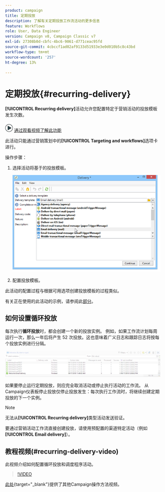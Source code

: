 ```yaml
---
product: campaign
title: 定期投放
description: 了解有关定期投放工作流活动的更多信息
feature: Workflows
role: User, Data Engineer
version: Campaign v8, Campaign Classic v7
exl-id: 27308b0d-cbfc-4bc6-9061-d771ceac95fd
source-git-commit: 4cbccf1ad02af9133d51933e3e0d010b5c8c43bd
workflow-type: tm+mt
source-wordcount: '257'
ht-degree: 13%

---
```


# 定期投放{#recurring-delivery}



**[!UICONTROL Recurring delivery]**&#x200B;活动允许您配置特定于营销活动的投放模板发生次数。

![](assets/do-not-localize/how-to-video.png) [通过观看视频了解此功能](#recurring-delivery-video)

此活动只能通过营销策划中的&#x200B;**[!UICONTROL Targeting and workflows]**&#x200B;选项卡进行。

操作步骤：

1. 选择活动将基于的投放模板。

   ![](assets/recurring_delivery_001.png)

1. 配置投放模板。

此活动的配置过程与根据可用选项创建投放模板的过程类似。

有关正在使用的此活动的示例，请参阅此[部分](send-a-birthday-email.md#creating-a-recurring-delivery-in-a-targeting-workflow)。

## 如何设置循环投放

每次执行&#x200B;**循环投放**&#x200B;时，都会创建一个新的投放实例。 例如，如果工作流计划每周运行一次，那么一年后将产生 52 次投放。这也意味着广义日志和跟踪日志将按每个投放实例进行分隔。

![循环投放](assets/delivery_recurring.jpg)

如果要停止运行定期投放，则应完全取消活动或停止执行活动的工作流。 从Campaign仪表板停止投放仅停止投放发生：每次执行工作流时，将继续创建定期投放的下一个实例。

>[!NOTE]
>
>无法从&#x200B;**[!UICONTROL Recurring delivery]**&#x200B;类型活动发送验证。
> 
>要通过营销活动工作流直接创建投放，请使用预配置的渠道特定活动（例如&#x200B;**[!UICONTROL Email delivery]**）。

## 教程视频(#recurring-delivery-video)

此视频介绍如何配置循环投放和调度程序活动。

>[!VIDEO](https://video.tv.adobe.com/v/25040?quality=12)

[此处](https://experienceleague.adobe.com/docs/campaign-learn/tutorials/getting-started/introduction-to-adobe-campaign.html?lang=zh-Hans){target="_blank"}提供了其他Campaign操作方法视频。
